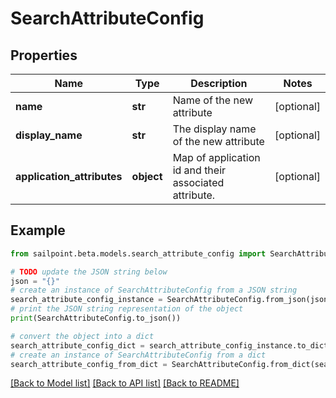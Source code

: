# SearchAttributeConfig


## Properties

Name | Type | Description | Notes
------------ | ------------- | ------------- | -------------
**name** | **str** | Name of the new attribute | [optional] 
**display_name** | **str** | The display name of the new attribute | [optional] 
**application_attributes** | **object** | Map of application id and their associated attribute. | [optional] 

## Example

```python
from sailpoint.beta.models.search_attribute_config import SearchAttributeConfig

# TODO update the JSON string below
json = "{}"
# create an instance of SearchAttributeConfig from a JSON string
search_attribute_config_instance = SearchAttributeConfig.from_json(json)
# print the JSON string representation of the object
print(SearchAttributeConfig.to_json())

# convert the object into a dict
search_attribute_config_dict = search_attribute_config_instance.to_dict()
# create an instance of SearchAttributeConfig from a dict
search_attribute_config_from_dict = SearchAttributeConfig.from_dict(search_attribute_config_dict)
```
[[Back to Model list]](../README.md#documentation-for-models) [[Back to API list]](../README.md#documentation-for-api-endpoints) [[Back to README]](../README.md)


